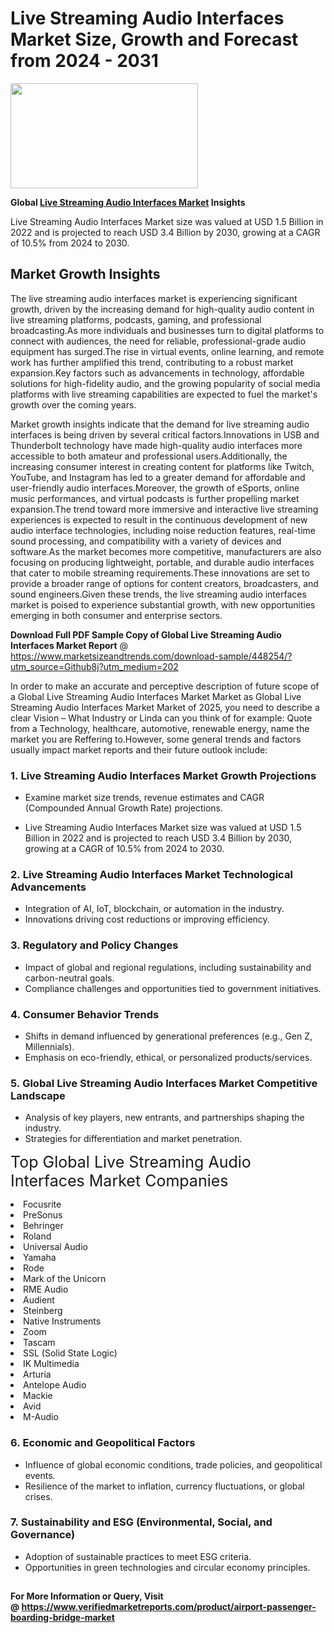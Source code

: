 <H1>Live Streaming Audio Interfaces Market Size, Growth and Forecast from 2024 - 2031</H1><img class="aligncenter size-medium wp-image-584254" src="https://thirdeyenews.in/wp-content/uploads/2024/09/Global-Market-Research-300x168.jpeg" alt="" width="300" height="168" /><p><strong>Global&nbsp;<a href="https://www.marketsizeandtrends.com/download-sample/448254/?utm_source=Github8j?utm_medium=202">Live Streaming Audio Interfaces Market</a> Insights</strong></p><p>Live Streaming Audio Interfaces Market size was valued at USD 1.5 Billion in 2022 and is projected to reach USD 3.4 Billion by 2030, growing at a CAGR of 10.5% from 2024 to 2030.</p><p><h2>Market Growth Insights</h2> <p>The live streaming audio interfaces market is experiencing significant growth, driven by the increasing demand for high-quality audio content in live streaming platforms, podcasts, gaming, and professional broadcasting.As more individuals and businesses turn to digital platforms to connect with audiences, the need for reliable, professional-grade audio equipment has surged.The rise in virtual events, online learning, and remote work has further amplified this trend, contributing to a robust market expansion.Key factors such as advancements in technology, affordable solutions for high-fidelity audio, and the growing popularity of social media platforms with live streaming capabilities are expected to fuel the market's growth over the coming years.</p> <p>Market growth insights indicate that the demand for live streaming audio interfaces is being driven by several critical factors.Innovations in USB and Thunderbolt technology have made high-quality audio interfaces more accessible to both amateur and professional users.Additionally, the increasing consumer interest in creating content for platforms like Twitch, YouTube, and Instagram has led to a greater demand for affordable and user-friendly audio interfaces.Moreover, the growth of eSports, online music performances, and virtual podcasts is further propelling market expansion.The trend toward more immersive and interactive live streaming experiences is expected to result in the continuous development of new audio interface technologies, including noise reduction features, real-time sound processing, and compatibility with a variety of devices and software.As the market becomes more competitive, manufacturers are also focusing on producing lightweight, portable, and durable audio interfaces that cater to mobile streaming requirements.These innovations are set to provide a broader range of options for content creators, broadcasters, and sound engineers.Given these trends, the live streaming audio interfaces market is poised to experience substantial growth, with new opportunities emerging in both consumer and enterprise sectors.</p> <p><span class=""><strong>Download Full PDF Sample Copy of Global Live Streaming Audio Interfaces Market Report</strong> @ <a href="https://www.marketsizeandtrends.com/download-sample/448254/?utm_source=Github8j?utm_medium=202" target="_blank">https://www.marketsizeandtrends.com/download-sample/448254/?utm_source=Github8j?utm_medium=202</a></span></p><p>In order to make an accurate and perceptive description of future scope of a Global&nbsp;Live Streaming Audio Interfaces Market Market as Global&nbsp;Live Streaming Audio Interfaces Market Market of 2025, you need to describe a clear Vision &ndash; What Industry or Linda can you think of for example: Quote from a Technology, healthcare, automotive, renewable energy, name the market you are Reffering to.However, some general trends and factors usually impact market reports and their future outlook include:</p><h3>1.&nbsp;<strong>Live Streaming Audio Interfaces Market Growth Projections</strong></h3><ul><li>Examine market size trends, revenue estimates and CAGR (Compounded Annual Growth Rate) projections.</li><li><p>Live Streaming Audio Interfaces Market size was valued at USD 1.5 Billion in 2022 and is projected to reach USD 3.4 Billion by 2030, growing at a CAGR of 10.5% from 2024 to 2030.</p></li></ul><h3>2.&nbsp;<strong>Live Streaming Audio Interfaces Market Technological Advancements</strong></h3><ul><li>Integration of AI, IoT, blockchain, or automation in the industry.</li><li>Innovations driving cost reductions or improving efficiency.</li></ul><h3>3.&nbsp;<strong>Regulatory and Policy Changes</strong></h3><ul><li>Impact of global and regional regulations, including sustainability and carbon-neutral goals.</li><li>Compliance challenges and opportunities tied to government initiatives.</li></ul><h3>4.&nbsp;<strong>Consumer Behavior Trends</strong></h3><ul><li>Shifts in demand influenced by generational preferences (e.g., Gen Z, Millennials).</li><li>Emphasis on eco-friendly, ethical, or personalized products/services.</li></ul><h3>5.&nbsp;<strong>Global Live Streaming Audio Interfaces Market Competitive Landscape</strong></h3><ul><li>Analysis of key players, new entrants, and partnerships shaping the industry.</li><li>Strategies for differentiation and market penetration.</li></ul><p data-pm-slice="1 1 []"><span style="color: inherit; font-family: inherit; font-size: 25px;">Top Global Live Streaming Audio Interfaces Market Companies</span></p><div class="" data-test-id=""><p><li>Focusrite</li><li> PreSonus</li><li> Behringer</li><li> Roland</li><li> Universal Audio</li><li> Yamaha</li><li> Rode</li><li> Mark of the Unicorn</li><li> RME Audio</li><li> Audient</li><li> Steinberg</li><li> Native Instruments</li><li> Zoom</li><li> Tascam</li><li> SSL (Solid State Logic)</li><li> IK Multimedia</li><li> Arturia</li><li> Antelope Audio</li><li> Mackie</li><li> Avid</li><li> M-Audio</li></p></div><h3>6.&nbsp;<strong>Economic and Geopolitical Factors</strong></h3><ul><li>Influence of global economic conditions, trade policies, and geopolitical events.</li><li>Resilience of the market to inflation, currency fluctuations, or global crises.</li></ul><h3>7.&nbsp;<strong>Sustainability and ESG (Environmental, Social, and Governance)</strong></h3><ul><li>Adoption of sustainable practices to meet ESG criteria.</li><li>Opportunities in green technologies and circular economy principles.</li></ul><h2><strong style="font-size: 14px;">For More Information or Query, Visit @&nbsp;</strong><a style="background-color: #ffffff; font-size: 14px;" href="https://www.marketsizeandtrends.com/report/live-streaming-audio-interfaces-market/" target="_blank">https://www.verifiedmarketreports.com/product/airport-passenger-boarding-bridge-market</a></h2>